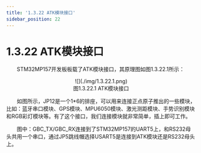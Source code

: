 ```yaml
---
title: '1.3.22 ATK模块接口'
sidebar_position: 22
---
```


# 1.3.22 ATK模块接口

&emsp;&emsp;STM32MP157开发板板载了ATK模块接口，其原理图如图1.3.22.1所示：

<center>
![](./img/1.3.22.1.png)<br/>
图1.3.22.1 ATK模块接口
</center>


&emsp;&emsp;如图所示，JP12是一个1*6的排座，可以用来连接正点原子推出的一些模块，比如：蓝牙串口模块、GPS模块、MPU6050模块、激光测距模块、手势识别模块和RGB彩灯模块等。有了这个接口，我们连接模块就非常简单，插上即可工作。

&emsp;&emsp;图中：GBC_TX/GBC_RX连接到了STM32MP157的UART5上，和RS232母头共用一个串口，通过JP5跳线帽选择USART5是连接到ATK模块还是RS232母头上。
















